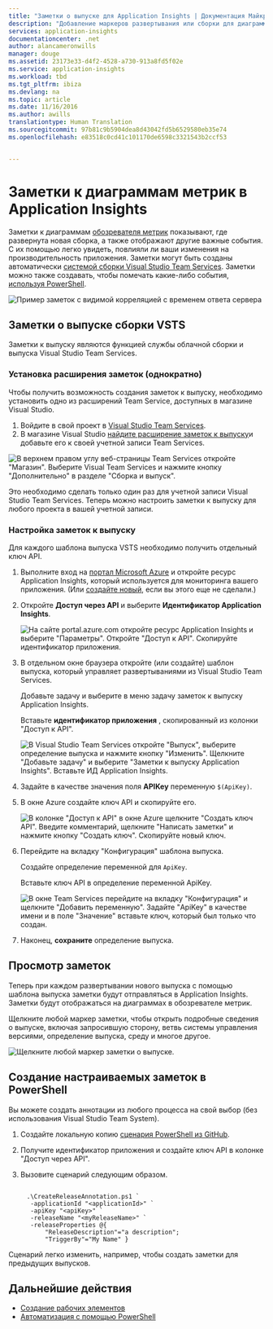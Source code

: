 ```yaml
---
title: "Заметки о выпуске для Application Insights | Документация Майкрософт"
description: "Добавление маркеров развертывания или сборки для диаграмм обозревателя метрик в Application Insights."
services: application-insights
documentationcenter: .net
author: alancameronwills
manager: douge
ms.assetid: 23173e33-d4f2-4528-a730-913a8fd5f02e
ms.service: application-insights
ms.workload: tbd
ms.tgt_pltfrm: ibiza
ms.devlang: na
ms.topic: article
ms.date: 11/16/2016
ms.author: awills
translationtype: Human Translation
ms.sourcegitcommit: 97b81c9b5904dea8d43042fd5b6529580eb35e74
ms.openlocfilehash: e83518c0cd41c101170de6598c3321543b2ccf53


---
```

# <a name="annotations-on-metric-charts-in-application-insights"></a>Заметки к диаграммам метрик в Application Insights
Заметки к диаграммам [обозревателя метрик](app-insights-metrics-explorer.md) показывают, где развернута новая сборка, а также отображают другие важные события. С их помощью легко увидеть, повлияли ли ваши изменения на производительность приложения. Заметки могут быть созданы автоматически [системой сборки Visual Studio Team Services](https://www.visualstudio.com/en-us/get-started/build/build-your-app-vs). Заметки можно также создавать, чтобы помечать какие-либо события, [используя PowerShell](#create-annotations-from-powershell).

![Пример заметок с видимой корреляцией с временем ответа сервера](./media/app-insights-annotations/00.png)



## <a name="release-annotations-with-vsts-build"></a>Заметки о выпуске сборки VSTS

Заметки к выпуску являются функцией службы облачной сборки и выпуска Visual Studio Team Services. 

### <a name="install-the-annotations-extension-one-time"></a>Установка расширения заметок (однократно)
Чтобы получить возможность создания заметок к выпуску, необходимо установить одно из расширений Team Service, доступных в магазине Visual Studio.

1. Войдите в свой проект в [Visual Studio Team Services](https://www.visualstudio.com/en-us/get-started/setup/sign-up-for-visual-studio-online).
2. В магазине Visual Studio [найдите расширение заметок к выпуску](https://marketplace.visualstudio.com/items/ms-appinsights.appinsightsreleaseannotations)и добавьте его к своей учетной записи Team Services.

![В верхнем правом углу веб-страницы Team Services откройте "Магазин". Выберите Visual Team Services и нажмите кнопку "Дополнительно" в разделе "Сборка и выпуск".](./media/app-insights-annotations/10.png)

Это необходимо сделать только один раз для учетной записи Visual Studio Team Services. Теперь можно настроить заметки к выпуску для любого проекта в вашей учетной записи. 

### <a name="configure-release-annotations"></a>Настройка заметок к выпуску

Для каждого шаблона выпуска VSTS необходимо получить отдельный ключ API.

1. Выполните вход на [портал Microsoft Azure](https://portal.azure.com) и откройте ресурс Application Insights, который используется для мониторинга вашего приложения. (Или [создайте новый](app-insights-overview.md), если вы этого еще не сделали.)
2. Откройте **Доступ через API** и выберите **Идентификатор Application Insights**.
   
    ![На сайте portal.azure.com откройте ресурс Application Insights и выберите "Параметры". Откройте "Доступ к API". Скопируйте идентификатор приложения.](./media/app-insights-annotations/20.png)

4. В отдельном окне браузера откройте (или создайте) шаблон выпуска, который управляет развертываниями из Visual Studio Team Services. 
   
    Добавьте задачу и выберите в меню задачу заметок к выпуску Application Insights.
   
    Вставьте **идентификатор приложения** , скопированный из колонки "Доступ к API".
   
    ![В Visual Studio Team Services откройте "Выпуск", выберите определение выпуска и нажмите кнопку "Изменить". Щелкните "Добавьте задачу" и выберите "Заметки к выпуску Application Insights". Вставьте ИД Application Insights.](./media/app-insights-annotations/30.png)
4. Задайте в качестве значения поля **APIKey** переменную `$(ApiKey)`.

5. В окне Azure создайте ключ API и скопируйте его.
   
    ![В колонке "Доступ к API" в окне Azure щелкните "Создать ключ API". Введите комментарий, щелкните "Написать заметки" и нажмите кнопку "Создать ключ". Скопируйте новый ключ.](./media/app-insights-annotations/40.png)

6. Перейдите на вкладку "Конфигурация" шаблона выпуска.
   
    Создайте определение переменной для `ApiKey`.
   
    Вставьте ключ API в определение переменной ApiKey.
   
    ![В окне Team Services перейдите на вкладку "Конфигурация" и щелкните "Добавить переменную". Задайте "ApiKey" в качестве имени и в поле "Значение" вставьте ключ, который был только что создан.](./media/app-insights-annotations/50.png)
7. Наконец, **сохраните** определение выпуска.


## <a name="view-annotations"></a>Просмотр заметок
Теперь при каждом развертывании нового выпуска с помощью шаблона выпуска заметки будут отправляться в Application Insights. Заметки будут отображаться на диаграммах в обозревателе метрик.

Щелкните любой маркер заметки, чтобы открыть подробные сведения о выпуске, включая запросившую сторону, ветвь системы управления версиями, определение выпуска, среду и многое другое.

![Щелкните любой маркер заметки о выпуске.](./media/app-insights-annotations/60.png)

## <a name="create-custom-annotations-from-powershell"></a>Создание настраиваемых заметок в PowerShell
Вы можете создать аннотации из любого процесса на свой выбор (без использования Visual Studio Team System). 


1. Создайте локальную копию [сценария PowerShell из GitHub](https://github.com/Microsoft/ApplicationInsights-Home/blob/master/API/CreateReleaseAnnotation.ps1).

2. Получите идентификатор приложения и создайте ключ API в колонке "Доступ через API".

3. Вызовите сценарий следующим образом.

```PS

     .\CreateReleaseAnnotation.ps1 `
      -applicationId "<applicationId>" `
      -apiKey "<apiKey>" `
      -releaseName "<myReleaseName>" `
      -releaseProperties @{
          "ReleaseDescription"="a description";
          "TriggerBy"="My Name" }
```

Сценарий легко изменить, например, чтобы создать заметки для предыдущих выпусков.

## <a name="next-steps"></a>Дальнейшие действия

* [Создание рабочих элементов](app-insights-diagnostic-search.md#create-work-item)
* [Автоматизация с помощью PowerShell](app-insights-powershell.md)



<!--HONumber=Nov16_HO3-->


